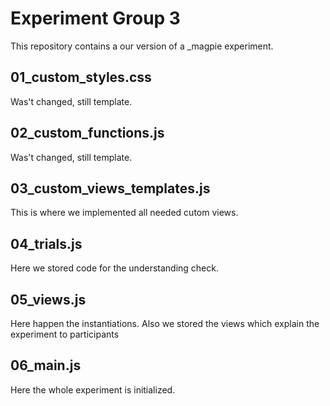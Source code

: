 # Experiment Group 3

This repository contains a our version of a _magpie experiment. 



## 01_custom_styles.css
Was't changed, still template.
## 02_custom_functions.js
Was't changed, still template.
## 03_custom_views_templates.js
This is where we implemented all needed cutom views.
## 04_trials.js
Here we stored code for the understanding check.
## 05_views.js
Here happen the instantiations. Also we stored the views which explain the experiment to participants
## 06_main.js
Here the whole experiment is initialized.



